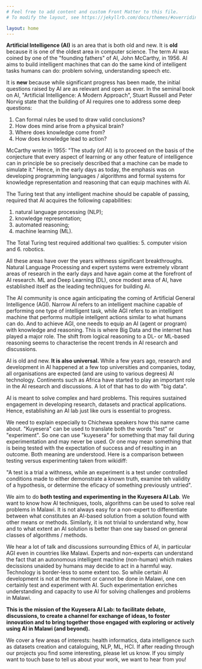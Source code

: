 ```yaml
---
# Feel free to add content and custom Front Matter to this file.
# To modify the layout, see https://jekyllrb.com/docs/themes/#overriding-theme-defaults

layout: home
---
```


**Artificial Intelligence (AI)** is an area that is both old and new. It is **old** because it is one of the oldest area in computer science. The term AI was coined by one of the "founding fathers" of AI, John McCarthy, in 1956. AI aims to build intelligent machines that can do the same kind of intelligent tasks humans can do: problem solving, understanding speech etc. 

It is **new** because while significant progress has been made, the initial questions raised by AI are as relevant and open as ever. In the seminal book on AI, "Artificial Intelligence: A Modern Approach", Stuart Russell and Peter Norvig  state that the building of AI requires one to address some deep questions: 

1. Can formal rules be used to draw valid conclusions? 
2. How does mind arise from a physical brain? 
3. Where does knowledge come from? 
4. How does knowledge lead to action? 

McCarthy wrote in 1955: "The study (of AI) is to proceed on the basis of the conjecture that every aspect of learning or any other feature of intelligence can in principle be so precisely described that a machine can be made to simulate it." Hence, in the early days as today, the emphasis was on developing programming languages / algorithms and formal systems for knowledge representation and reasoning that can equip machines with AI. 

The Turing test that any intelligent machine should be capable of passing, required that AI acquires the following capabilities: 
1. natural language processing (NLP);
2. knowledge representation;
3. automated reasoning;
4. machine learning (ML). 

The Total Turing test required additional two qualities: 
5. computer vision and
6. robotics. 

All these areas have over the years withness significant breakthroughs. Natural Language Processing and expert systems were extremely vibrant areas of research in the early days and have again come at the forefront of AI research. ML and Deep Learning (DL), once modest area of AI, have established itself as the leading techniques for building AI. 

The AI community is once again anticipating the coming of Artificial General Intelligence (AGI). Narrow AI refers to an intelligent machine capable of performing one type of intelligent task, while AGI refers to an intelligent machine that performs multiple intellgent actions similar to what humans can do. And to achieve AGI, one needs to equip an AI (agent or program) with knowledge and reasoning. This is where Big Data and the internet has played a major role. The shift from logical reasoning to a DL- or ML-based reasoning seems to characterise the recent trends in AI research and discussions.

AI is old and new. **It is also universal.** While a few years ago, research and development in AI happened at a few top universities and companies, today, all organisations are expected (and are using to various degrees) AI technology. Continents such as Africa have started to play an important role in the AI research and discussions. A lot of that has to do with "big data".

AI is meant to solve complex and hard problems. This requires sustained engagement in developing research, datasets and practical applications. Hence, establishing an AI lab just like ours is essential to progress.

We need to explain especially to Chichewa speakers how this name came about. "Kuyesera" can be used to translate both the words "test" or "experiment". So one can use "kuyesera" for something that may fail during experimentation and may never be used. Or one may mean something that is being tested with the expectation of success and of resulting in an outcome. Both meaning are understood. Here is a comparison between testing versus experimenting taken from wikidiff:

"A test is a trial a withness, while an experiment is a test under controlled conditions made to either demonstrate a known truth, examine teh validity of a hypothesis, or determine the eficacy of something previously untried".

We aim to do **both testing and experimenting in the Kuyesera AI Lab**. We want to know how AI techniques, tools, algorithms can be used to solve real problems in Malawi. It is not always easy for a non-expert to differentiate between what constitutes an AI-based solution from a solution found with other means or methods. Similarly, it is not trivial to understand why, how and to what extent an AI solution is better than one say based on general classes of algorithms / methods. 

We hear a lot of talk and discussions surrounding Ethics of AI, in particular AGI even in countries like Malawi. Experts and non-experts can understand the fact that an autonomous intelligent machine (non-human) which makes decissions unaided by humans may decide to act in a harmful way. Technology is border-less to some extent too. So while certain AI development is not at the moment or cannot be done in Malawi, one cen certainly test and experiment with AI. Such experimentation enriches understanding and capacity to use AI for solving challenges and problems in Malawi. 

**This is the mission of the Kuyesera AI Lab: to facilitate debate, discussions, to create a channel for exchange of ideas, to foster innovation and to bring together those engaged with exploring or actively using AI in Malawi (and beyond).**

We cover a few areas of interests: health informatics, data intelligence such as datasets creation and cataloguing, NLP, ML, HCI. If after reading through our projects you find some interesting, please let us know. If you simply want to touch base to tell us about your work, we want to hear from you!

[mubas-organization]:   http://www.mubas.ac.mw
